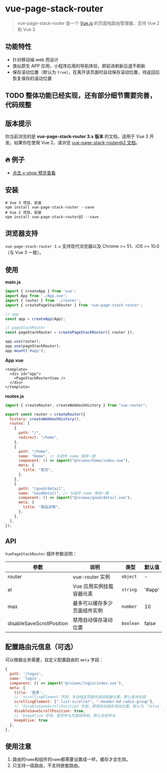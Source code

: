 # vue-page-stack-router

> vue-page-stack-router 是一个 [Vue.js](https://vuejs.org/) 的页面栈路由管理器，支持 Vue 2 和 Vue 3

## 功能特性

- 针对移动端 web 而设计
- 类似原生 APP 应用，小程序应用的导航体验，即前进刷新后退不刷新
- 保存滚动位置（默认为 `true`），在离开该页面时自动保存滚动位置，待返回后恢复保存的滚动位置


## TODO 整体功能已经实现，还有部分细节需要完善，代码规整
## 版本提示

你当前浏览的是 **vue-page-stack-router 3.x 版本** 的文档，适用于 Vue 3 开发。如果你在使用 Vue 2，请浏览 [vue-page-stack-router@2 文档](https://github.com/JoeshuTT/vue-page-stack-router/tree/v2)。

## 🔥 例子

- [点击 v-shop 预览查看](https://github.com/JoeshuTT/v-shop)

## 安装

```shell
# Vue 3 项目，安装
npm install vue-page-stack-router --save
# Vue 2 项目，安装
npm install vue-page-stack-router@2 --save
```

## 浏览器支持
`vue-page-stack-router 3.x` 支持现代浏览器以及 Chrome >= 51、iOS >= 10.0（与 Vue 3 一致）。

## 使用

**main.js**

```js
import { createApp } from 'vue';
import App from './App.vue';
import { router } from './router';
import { createPageStackRouter } from 'vue-page-stack-router';

// app
const app = createApp(App);

// pageStackRouter
const pageStackRouter = createPageStackRouter({ router });

app.use(router);
app.use(pageStackRouter);
app.mount('#app');
```

**App.vue**

```vue
<template>
  <div id="app">
    <PageStackRouterView />
  </div>
</template>
```

**routes.js**

```js
import { createRouter, createWebHashHistory } from "vue-router";

export const router = createRouter({
  history: createWebHashHistory(),
  routes: [
    {
      path: "/",
      redirect: "/home",
    },
    {
      path: "/home",
      name: "Home", // 与组件 name 保持一致
      component: () => import("@/views/home/index.vue"),
      meta: {
        title: "首页",
      },
    },
    {
      path: "/good/detail",
      name: "GoodDetail", // 与组件 name 保持一致
      component: () => import("@/views/good/detail.vue"),
      meta: {
        title: "商品详情",
      },
    },
  ],
});
```

## API

`VuePageStackRouter` 插件参数说明：

| 参数                      | 说明                         | 类型      | 默认值 |
| ------------------------- | ---------------------------- | --------- | ------ |
| router                    | vue-router 实例              | `object`  | -      |
| el                        | Vue 应用实例挂载容器元素     | `string`  | '#app' |
| max                       | 最多可以缓存多少页面组件实例 | `number`  | 10     |
| disableSaveScrollPosition | 禁用自动保存滚动位置         | `boolean` | false  |

## 配置路由元信息（可选）

可以根据业务需要，自定义配置路由的 `meta` 字段：

```js
{
  path: '/login',
  name: 'login',
  component: () => import('@/views/login/index.vue'),
  meta: {
    title: '登录',
    // `scrollingElement`字段，手动指定页面内滚动容器元素。默认查询全部
    scrollingElement: [".list-scroller", ".header-bd-radio-group"],
    // `disableSaveScrollPosition`字段，禁用自动保存滚动位置。默认为 `false`
    disableSaveScrollPosition: true,
    // `keepAlive`字段，是否参与页面栈导航。默认全部参与
    keepAlive: true
  },
},
```

## 使用注意

1. 路由的`name`和组件的`name`都需要设置成一样，缓存才会生效。
2. 只支持一级路由，不支持嵌套路由。

